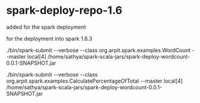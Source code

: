 # spark-deploy-repo-1.6
added for the spark deployment

for the deployment into spark 1.6.3

./bin/spark-submit --verbose --class org.arpit.spark.examples.WordCount --master local[4] /home/sathya/spark-scala-jars/spark-deploy-wordcount-0.0.1-SNAPSHOT.jar

./bin/spark-submit --verbose --class org.arpit.spark.examples.CalculatePercentageOfTotal --master local[4] /home/sathya/spark-scala-jars/spark-deploy-wordcount-0.0.1-SNAPSHOT.jar

